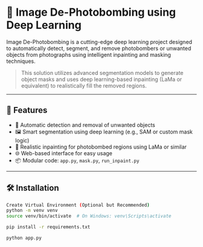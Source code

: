 # 🧠 Image De-Photobombing using Deep Learning

Image De-Photobombing is a cutting-edge deep learning project designed to automatically detect, segment, and remove photobombers or unwanted objects from photographs using intelligent inpainting and masking techniques.

> This solution utilizes advanced segmentation models to generate object masks and uses deep learning-based inpainting (LaMa or equivalent) to realistically fill the removed regions.

---

## 🚀 Features

- 🎯 Automatic detection and removal of unwanted objects
- 🖼️ Smart segmentation using deep learning (e.g., SAM or custom mask logic)
- 🧽 Realistic inpainting for photobombed regions using LaMa or similar
- 🌐 Web-based interface for easy usage
- 📦 Modular code: `app.py`, `mask.py`, `run_inpaint.py`

---

## 🛠️ Installation
```bash
Create Virtual Environment (Optional but Recommended)
python -m venv venv
source venv/bin/activate  # On Windows: venv\Scripts\activate

pip install -r requirements.txt

python app.py
